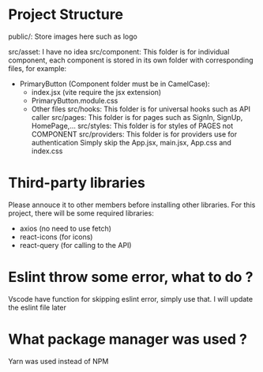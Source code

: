 # Project Structure
public/: Store images here such as logo

src/asset: I have no idea
src/component: This folder is for individual component, each component is stored in
its own folder with corresponding files, for example:
- PrimaryButton (Component folder must be in CamelCase):
  - index.jsx (vite require the jsx extension)
  - PrimaryButton.module.css 
  - Other files
src/hooks: This folder is for universal hooks such as API caller 
src/pages: This folder is for pages such as SignIn, SignUp, HomePage,...
src/styles: This folder is for styles of PAGES not COMPONENT
src/providers: This folder is for providers use for authentication
Simply skip the App.jsx, main.jsx, App.css and index.css

# Third-party libraries
Please annouce it to other members before installing other libraries.
For this project, there will be some required libraries:
- axios (no need to use fetch)
- react-icons (for icons)
- react-query (for calling to the API)

# Eslint throw some error, what to do ?
Vscode have function for skipping eslint error, simply use that. I will update the eslint 
file later

# What package manager was used ?
Yarn was used instead of NPM